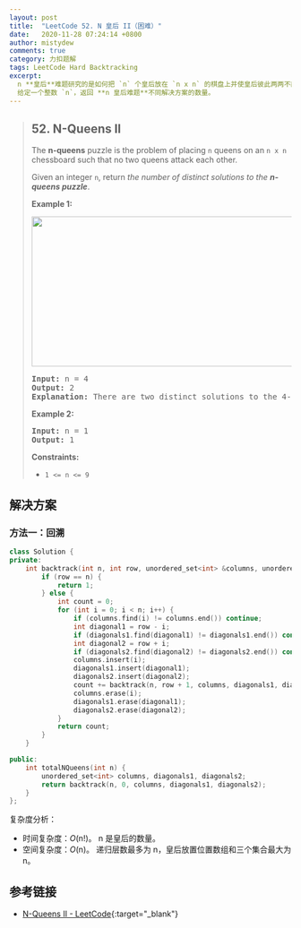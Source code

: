 ```yaml
---
layout: post
title:  "LeetCode 52. N 皇后 II（困难）"
date:   2020-11-28 07:24:14 +0800
author: mistydew
comments: true
category: 力扣题解
tags: LeetCode Hard Backtracking
excerpt:
  n **皇后**难题研究的是如何把 `n` 个皇后放在 `n x n` 的棋盘上并使皇后彼此两两不能攻击的问题。<br>
  给定一个整数 `n`，返回 **n 皇后难题**不同解决方案的数量。
---
```

> ## 52. N-Queens II
> 
> The **n-queens** puzzle is the problem of placing `n` queens on an `n x n`
> chessboard such that no two queens attack each other.
> 
> Given an integer `n`, return *the number of distinct solutions to the
> **n-queens puzzle***.
> 
> **Example 1:**
> 
> <img alt="" src="https://assets.leetcode.com/uploads/2020/11/13/queens.jpg" style="width: 600px; height: 268px;">
> 
> <pre>
> <strong>Input:</strong> n = 4
> <strong>Output:</strong> 2
> <strong>Explanation:</strong> There are two distinct solutions to the 4-queens puzzle as shown.
> </pre>
> 
> **Example 2:**
> 
> <pre>
> <strong>Input:</strong> n = 1
> <strong>Output:</strong> 1
> </pre>
> 
> **Constraints:**
> 
> * `1 <= n <= 9`

## 解决方案

### 方法一：回溯

```cpp
class Solution {
private:
    int backtrack(int n, int row, unordered_set<int> &columns, unordered_set<int> &diagonals1, unordered_set<int> &diagonals2) {
        if (row == n) {
            return 1;
        } else {
            int count = 0;
            for (int i = 0; i < n; i++) {
                if (columns.find(i) != columns.end()) continue;
                int diagonal1 = row - i;
                if (diagonals1.find(diagonal1) != diagonals1.end()) continue;
                int diagonal2 = row + i;
                if (diagonals2.find(diagonal2) != diagonals2.end()) continue;
                columns.insert(i);
                diagonals1.insert(diagonal1);
                diagonals2.insert(diagonal2);
                count += backtrack(n, row + 1, columns, diagonals1, diagonals2);
                columns.erase(i);
                diagonals1.erase(diagonal1);
                diagonals2.erase(diagonal2);
            }
            return count;
        }
    }

public:
    int totalNQueens(int n) {
        unordered_set<int> columns, diagonals1, diagonals2;
        return backtrack(n, 0, columns, diagonals1, diagonals2);
    }
};
```

复杂度分析：
* 时间复杂度：*O*(n!)。
  n 是皇后的数量。
* 空间复杂度：*O*(n)。
  递归层数最多为 n，皇后放置位置数组和三个集合最大为 n。

## 参考链接

* [N-Queens II - LeetCode](https://leetcode.com/problems/n-queens-ii/){:target="_blank"}
